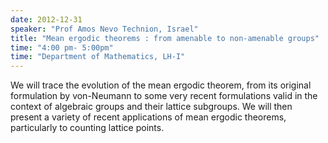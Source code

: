 ```yaml
---
date: 2012-12-31
speaker: "Prof Amos Nevo Technion, Israel"
title: "Mean ergodic theorems : from amenable to non-amenable groups"
time: "4:00 pm- 5:00pm" 
time: "Department of Mathematics, LH-I"
---
```

We will trace the evolution of the mean ergodic theorem, from its original formulation by von-Neumann to some very recent formulations valid in the context of algebraic groups and their lattice subgroups. We will then present a variety of recent applications of mean ergodic theorems, particularly to counting lattice points.
